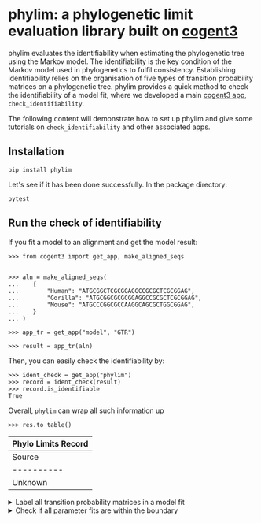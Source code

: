 # phylim: a phylogenetic limit evaluation library built on [cogent3](https://cogent3.org/)

phylim evaluates the identifiability when estimating the phylogenetic tree using the Markov model. The identifiability is the key condition of the Markov model used in phylogenetics to fulfil consistency. Establishing identifiability relies on the organisation of five types of transition probability matrices on a phylogenetic tree. phylim provides a quick method to check the identifiability of a model fit, where we developed a main [cogent3 app](https://cogent3.org/doc/app/index.html), `check_identifiability`. 

The following content will demonstrate how to set up phylim and give some tutorials on `check_identifiability` and other associated apps.

## Installation

```pip install phylim```

Let's see if it has been done successfully. In the package directory:

```pytest```

## Run the check of identifiability

If you fit a model to an alignment and get the model result:

```
>>> from cogent3 import get_app, make_aligned_seqs


>>> aln = make_aligned_seqs(
...    {
...        "Human": "ATGCGGCTCGCGGAGGCCGCGCTCGCGGAG",
...        "Gorilla": "ATGCGGCGCGCGGAGGCCGCGCTCGCGGAG",
...        "Mouse": "ATGCCCGGCGCCAAGGCAGCGCTGGCGGAG",
...    }
... )

>>> app_tr = get_app("model", "GTR")

>>> result = app_tr(aln)
```

Then, you can easily check the identifiability by:

```
>>> ident_check = get_app("phylim")
>>> record = ident_check(result)
>>> record.is_identifiable
True
```

Overall, `phylim` can wrap all such information up

```
>>> res.to_table()
```
|                           Phylo Limits Record                            |
|-------------------------------------------------------------------------|
| Source   | Model Name | Identifiable | Has Boundary Values | Version   |
|----------|------------|--------------|----------------------|-----------|
| Unknown  | GTR        | True         | True                 | 2024.9.20 |



<details>
<summary>Label all transition probability matrices in a model fit</summary>

You can call `classify_model_psubs` to give the category of all the matrices:

```
>>> from phylim import classify_model_psubs

>>> app = classify_model_psubs()
>>> labelled = app(result)
>>> labelled.to_rich_dict()
{'source': 'unknown', 'mcats': {(np.str_('Gorilla'),): 'DLC', (np.str_('Human'),): 'DLC', (np.str_('Mouse'),): 'DLC'}, 'version': '2024.9.20'}
```

</details>


<details>
<summary>Check if all parameter fits are within the boundary</summary>


```
>>> from phylim import check_fit_boundary

>>> app = check_fit_boundary()
>>> violations = app(result)
>>> violations.to_rich_dict()
{'source': 'unknown', 'vio': [{'par_name': 'C/T', 'init': np.float64(1.000000008361369e-06), 'lower': 1e-06, 'upper': 50}, {'par_name': 'A/T', 'init': np.float64(1.0000000181618708e-06), 'lower': 1e-06, 'upper': 50}], 'version': '2024.9.20'}
```

</details>
